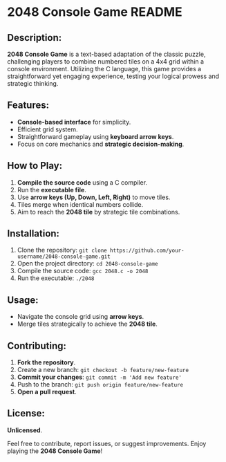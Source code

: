 # 2048 Console Game README

## Description:
**2048 Console Game** is a text-based adaptation of the classic puzzle, challenging players to combine numbered tiles on a 4x4 grid within a console environment. Utilizing the C language, this game provides a straightforward yet engaging experience, testing your logical prowess and strategic thinking.

## Features:
- **Console-based interface** for simplicity.
- Efficient grid system.
- Straightforward gameplay using **keyboard arrow keys**.
- Focus on core mechanics and **strategic decision-making**.

## How to Play:
1. **Compile the source code** using a C compiler.
2. Run the **executable file**.
3. Use **arrow keys (Up, Down, Left, Right)** to move tiles.
4. Tiles merge when identical numbers collide.
5. Aim to reach the **2048 tile** by strategic tile combinations.

## Installation:
1. Clone the repository: `git clone https://github.com/your-username/2048-console-game.git`
2. Open the project directory: `cd 2048-console-game`
3. Compile the source code: `gcc 2048.c -o 2048`
4. Run the executable: `./2048`

## Usage:
- Navigate the console grid using **arrow keys**.
- Merge tiles strategically to achieve the **2048 tile**.

## Contributing:
1. **Fork the repository**.
2. Create a new branch: `git checkout -b feature/new-feature`
3. **Commit your changes**: `git commit -m 'Add new feature'`
4. Push to the branch: `git push origin feature/new-feature`
5. **Open a pull request**.

## License:
**Unlicensed**.

Feel free to contribute, report issues, or suggest improvements. Enjoy playing the **2048 Console Game**!
